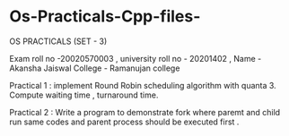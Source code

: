 # Os-Practicals-Cpp-files-
OS PRACTICALS (SET - 3)

Exam roll no -20020570003 , university roll no - 20201402 , Name - Akansha Jaiswal
College - Ramanujan college 
          
                 

Practical 1 : implement Round Robin scheduling algorithm with quanta 3. Compute waiting time , turnaround time.

Practical 2 : Write a program to demonstrate fork where paremt and child run same codes and parent process should be executed first .


